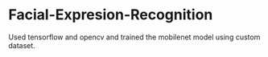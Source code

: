 # Facial-Expresion-Recognition
Used tensorflow and opencv and trained the mobilenet model using custom dataset.
